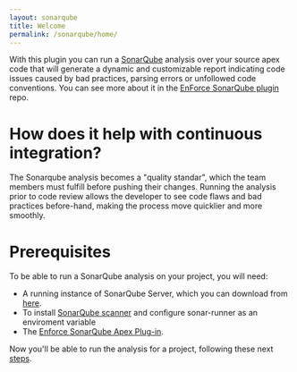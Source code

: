 ```yaml
---
layout: sonarqube
title: Welcome
permalink: /sonarqube/home/
---
```


With this plugin you can run a [SonarQube](http://www.sonarqube.org) analysis over your source apex code that will generate a dynamic and customizable report indicating code issues caused by bad practices, parsing errors or unfollowed code conventions. You can see more about it in the [EnForce SonarQube plugin](https://github.com/fundacionjala/enforce-sonarqube-plugin) repo.

# How does it help with continuous integration?

The Sonarqube analysis becomes a "quality standar", which the team members must fulfill before pushing their changes. Running the analysis prior to code review allows the developer to see code flaws and bad practices before-hand, making the process move quicklier and more smoothly.

# Prerequisites

To be able to run a SonarQube analysis on your project, you will need:

* A running instance of SonarQube Server, which you can download from [here](http://www.sonarqube.org/downloads).
* To install [SonarQube scanner](https://sonarsource.bintray.com/Distribution/sonar-scanner-cli/sonar-scanner-2.6.1.zip) and configure sonar-runner as an enviroment variable
* The [Enforce SonarQube Apex Plug-in](https://bintray.com/fundacionjala/enforce/enforce-sonar-plugin/view).

Now you'll be able to run the analysis for a project, following these next [steps](http://fundacionjala.github.io/enforce-gradle-plugin/sonarqube/runanalysis).